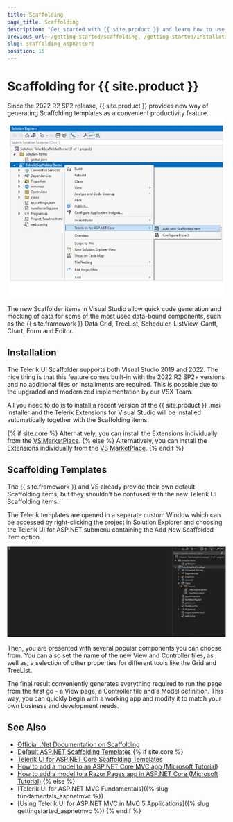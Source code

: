 ```yaml
---
title: Scaffolding
page_title: Scaffolding
description: "Get started with {{ site.product }} and learn how to use the Kendo UI Scaffolder extensions."
previous_url: /getting-started/scaffolding, /getting-started/installation/scaffolding, /installation/scaffolding, /scaffolding, /vs-integration-mvc/scaffolding, /html-helpers/data-management/grid/scaffolding, /html-helpers/charts/scaffolding, /html-helpers/scheduling/scheduler/scaffolding, /html-helpers/navigation/treeview/scaffolding
slug: scaffolding_aspnetcore
position: 15
---
```


# Scaffolding for {{ site.product }}

Since the 2022 R2 SP2 release, {{ site.product }} provides new way of generating Scaffolding templates as a convenient productivity feature. 
![{{ site.product_short }} Adding a new scaffolded item with the Telerik UI Scaffolder for Core](../images/scaffolding/core-scaffolder-add-new-item.png)

The new Scaffolder items in Visual Studio allow quick code generation and mocking of data for some of the most used data-bound components, such as the {{ site.framework }} Data Grid, TreeList, Scheduler, ListView, Gantt, Chart, Form and Editor.

## Installation

The Telerik UI Scaffolder supports both Visual Studio 2019 and 2022. The nice thing is that this feature comes built-in with the 2022 R2 SP2+ versions and no additional files or installments are required. This is possible due to the upgraded and modernized implementation by our VSX Team.

All you need to do is to install a recent version of the {{ site.product }} .msi installer and the Telerik Extensions for Visual Studio will be installed automatically together with the Scaffolding items.

{% if site.core %}
Alternatively, you can install the Extensions individually from the [VS MarketPlace](https://marketplace.visualstudio.com/items?itemName=TelerikInc.ProgressTelerikASPNETCoreVSExtensions).
{% else %}
Alternatively, you can install the Extensions individually from the [VS MarketPlace](https://marketplace.visualstudio.com/items?itemName=TelerikInc.ProgressTelerikASPNETMVCVSExtensions).
{% endif %}

## Scaffolding Templates

The {{ site.framework }} and VS already provide their own default Scaffolding items, but they shouldn't be confused with the new Telerik UI Scaffolding items.

The Telerik templates are opened in a separate custom Window which can be accessed by right-clicking the project in Solution Explorer and choosing the Telerik UI for ASP.NET submenu containing the Add New Scaffolded Item option.

![{{ site.product_short }} Using the Telerik UI Scaffolder for Core](../images/scaffolding/core-scaffolder.gif)

Then, you are presented with several popular components you can choose from. You can also set the name of the new View and Controller files, as well as, a selection of other properties for different tools like the Grid and TreeList.

The final result conveniently generates everything required to run the page from the first go - a View page, a Controller file and a Model definition. This way, you can quickly begin with a working app and modify it to match your own business and development needs.

## See Also

* [Official .Net Documentation on Scaffolding](https://github.com/aspnet/Scaffolding)
* [Default ASP.NET Scaffolding Templates](https://github.com/aspnet/Scaffolding/tree/main/src/Scaffolding/VS.Web.CG.Mvc/Templates)
{% if site.core %}
* [Telerik UI for ASP.NET Core Scaffolding Templates](https://github.com/telerik/scaffold-templates-core)
* [How to add a model to an ASP.NET Core MVC app (Microsoft Tutorial)](https://docs.microsoft.com/en-us/aspnet/core/tutorials/first-mvc-app/adding-model?view=aspnetcore-2.1)
* [How to add a model to a Razor Pages app in ASP.NET Core (Microsoft Tutorial)](https://docs.microsoft.com/en-us/aspnet/core/tutorials/razor-pages/model?view=aspnetcore-2.1)
{% else %}
* [Telerik UI for ASP.NET MVC Fundamentals]({% slug fundamentals_aspnetmvc %})
* [Using Telerik UI for ASP.NET MVC in MVC 5 Applications]({% slug gettingstarted_aspnetmvc %})
{% endif %}
